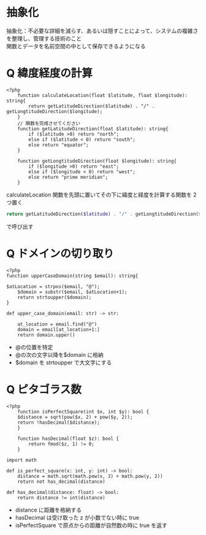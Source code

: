 # 抽象化

抽象化：不必要な詳細を減らす、あるいは隠すことによって、システムの複雑さを整理し、管理する技術のこと<br>
関数とデータを名前空間の中として保存できるようになる

# Q 緯度経度の計算

```php:
<?php
    function calculateLocation(float $latitude, float $longitude): string{
        return getLatitudeDirection($latitude) . "/" . getLongtitudeDirection($longitude);
    }
    // 関数を完成させてください
    function getLatitudeDirection(float $latitude): string{
        if ($latitude >0) return "north";
        else if ($latitude < 0) return "south";
        else return "equator";
    }

    function getLongtitudeDirection(float $longitude): string{
        if ($longitude >0) return "east";
        else if ($longitude < 0) return "west";
        else return "prime meridian";
    }
```

calculateLocation 関数を先頭に置いてその下に緯度と経度を計算する関数を 2 つ置く<br>

```php
return getLatitudeDirection($latitude) . "/" . getLongtitudeDirection($longitude);
```

で呼び出す

# Q ドメインの切り取り

```php:php
<?php
function upperCaseDomain(string $email): string{

$atLocation = strpos($email, "@");
    $domain = substr($email, $atLocation+1);
    return strtoupper($domain);
}
```

```python:python
def upper_case_domain(email: str) -> str:

    at_location = email.find("@")
    domain = email[at_location+1:]
    return domain.upper()
```

- @の位置を特定
- @の次の文字以降を$domain に格納
- $domain を strtoupper で大文字にする

# Q ピタゴラス数

```php:
<?php
    function isPerfectSquare(int $x, int $y): bool {
    $distance = sqrt(pow($x, 2) + pow($y, 2));
    return !hasDecimal($distance);
    }

    function hasDecimal(float $z): bool {
        return fmod($z, 1) != 0;
    }

```

```python:python
import math

def is_perfect_square(x: int, y: int) -> bool:
    distance = math.sqrt(math.pow(x, 2) + math.pow(y, 2))
    return not has_decimal(distance)

def has_decimal(distance: float) -> bool:
    return distance != int(distance)

```

- distance に距離を格納する
- hasDecimal は受け取った z が小数でない時に true
- isPerfectSquare で原点からの距離が自然数の時に true を返す
